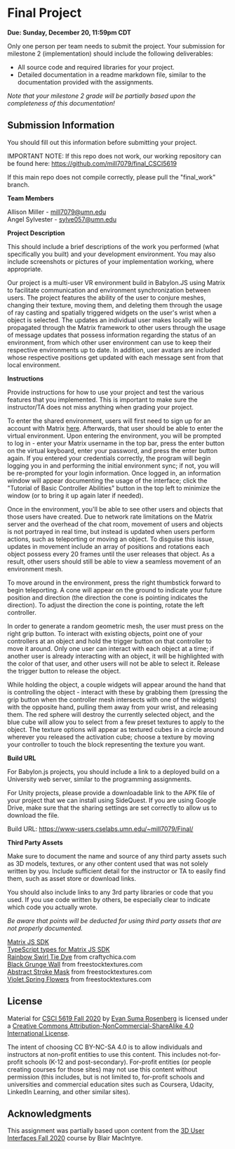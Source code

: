 # Final Project

**Due: Sunday, December 20, 11:59pm CDT**

Only one person per team needs to submit the project.  Your submission for milestone 2 (implementation) should include the following deliverables:

- All source code and required libraries for your project.
- Detailed documentation in a readme markdown file, similar to the documentation provided with the assignments. 

*Note that your milestone 2 grade will be partially based upon the completeness of this documentation!*

## Submission Information

You should fill out this information before submitting your project.  

IMPORTANT NOTE: If this repo does not work, our working repository can be found here: https://github.com/mill7079/final_CSCI5619

If this main repo does not compile correctly, please pull the "final_work" branch.

**Team Members**

Allison Miller - mill7079@umn.edu  
Angel Sylvester - sylve057@umn.edu

**Project Description**

This should include a brief descriptions of the work you performed (what specifically you built) and your development environment. You may also include screenshots or pictures of your implementation working, where appropriate.  

Our project is a multi-user VR environment build in Babylon.JS using Matrix to facilitate communication and environment synchronization between users. The project features the ability of the user to conjure meshes, changing their texture, moving them, and deleting them through the usage of ray casting and spatially triggered widgets on the user's wrist when a object is selected. The updates an individual user makes locally will be propagated through the Matrix framework to other users through the usage of message updates that possess information regarding the status of an environment, from which other user environment can use to keep their respective environments up to date. In addition, user avatars are included whose respective positions get updated with each message sent from that local environment. 

**Instructions**

Provide instructions for how to use your project and test the various features that you implemented.  This is important to make sure the instructor/TA does not miss anything when grading your project.

To enter the shared environment, users will first need to sign up for an account with Matrix [here](https://app.element.io/?pk_vid=27b4a145cdc9a56a1608421273a6b805#/register). Afterwards, that user should be able to enter the virtual environment. Upon entering the environment, you will be prompted to log in - enter your Matrix username in the top bar, press the enter button on the virtual keyboard, enter your password, and press the enter button again. If you entered your credentials correctly, the program will begin logging you in and performing the initial environment sync; if not, you will be re-prompted for your login information. Once logged in, an information window will appear documenting the usage of the interface; click the "Tutorial of Basic Controller Abilities" button in the top left to minimize the window (or to bring it up again later if needed). 

Once in the environment, you'll be able to see other users and objects that those users have created. Due to network rate limitations on the Matrix server and the overhead of the chat room, movement of users and objects is not portrayed in real time, but instead is updated when users perform actions, such as teleporting or moving an object. To disguise this issue, updates in movement include an array of positions and rotations each object possess every 20 frames until the user releases that object. As a result, other users should still be able to view a seamless movement of an environment mesh. 

To move around in the environment, press the right thumbstick forward to begin teleporting. A cone will appear on the ground to indicate your future position and direction (the direction the cone is pointing indicates the direction). To adjust the direction the cone is pointing, rotate the left controller.  

In order to generate a random geometric mesh, the user must press on the right grip button. To interact with existing objects, point one of your controllers at an object and hold the trigger button on that controller to move it around. Only one user can interact with each object at a time; if another user is already interacting with an object, it will be highlighted with the color of that user, and other users will not be able to select it. Release the trigger button to release the object. 

While holding the object, a couple widgets will appear around the hand that is controlling the object - interact with these by grabbing them (pressing the grip button when the controller mesh intersects with one of the widgets) with the opposite hand, pulling them away from your wrist, and releasing them. The red sphere will destroy the currently selected object, and the blue cube will allow you to select from a few preset textures to apply to the object. The texture options will appear as textured cubes in a circle around wherever you released the activation cube; choose a texture by moving your controller to touch the block representing the texture you want.

**Build URL**

For Babylon.js projects, you should include a link to a deployed build on a University web server, similar to the programming assignments.  

For Unity projects, please provide a downloadable link to the APK file of your project that we can install using SideQuest.  If you are using Google Drive, make sure that the sharing settings are set correctly to allow us to download the file.

Build URL: https://www-users.cselabs.umn.edu/~mill7079/Final/

**Third Party Assets**

Make sure to document the name and source of any third party assets such as 3D models, textures, or any other content used that was not solely written by you.  Include sufficient detail for the instructor or TA to easily find them, such as asset store or download links.  

You should also include links to any 3rd party libraries or code that you used.  If you use code written by others, be especially clear to indicate which code you actually wrote.  

*Be aware that points will be deducted for using third party assets that are not properly documented.*
  
[Matrix JS SDK](https://www.npmjs.com/package/@types/matrix-js-sdk)  
[TypeScript types for Matrix JS SDK](https://www.npmjs.com/package/@types/matrix-js-sdk)  
[Rainbow Swirl Tie Dye](https://craftychica.com/2015/07/rainbow-swirl-tie-dye/) from craftychica.com  
[Black Grunge Wall](https://freestocktextures.com/texture/black-grunge-wall,1304.html) from freestocktextures.com  
[Abstract Stroke Mask](https://freestocktextures.com/texture/abstract-stroke-mask,1290.html) from freestocktextures.com  
[Violet Spring Flowers](
https://freestocktextures.com/texture/violet-spring-flowers,1324.html) from freestocktextures.com  


## License

Material for [CSCI 5619 Fall 2020](https://canvas.umn.edu/courses/194179) by [Evan Suma Rosenberg](https://illusioneering.umn.edu/) is licensed under a [Creative Commons Attribution-NonCommercial-ShareAlike 4.0 International License](http://creativecommons.org/licenses/by-nc-sa/4.0/).

The intent of choosing CC BY-NC-SA 4.0 is to allow individuals and instructors at non-profit entities to use this content.  This includes not-for-profit schools (K-12 and post-secondary). For-profit entities (or people creating courses for those sites) may not use this content without permission (this includes, but is not limited to, for-profit schools and universities and commercial education sites such as Coursera, Udacity, LinkedIn Learning, and other similar sites).   

## Acknowledgments

This assignment was partially based upon content from the [3D User Interfaces Fall 2020](https://github.blairmacintyre.me/3dui-class-f20) course by Blair MacIntyre.



